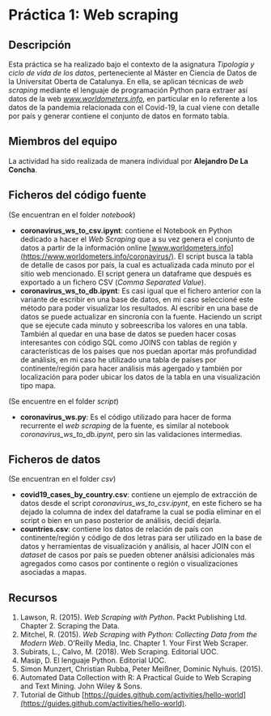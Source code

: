 # Práctica 1: Web scraping

## Descripción

Esta práctica se ha realizado bajo el contexto de la asignatura _Tipología y ciclo de vida de los datos_, perteneciente al Máster en Ciencia de Datos de la Universitat Oberta de Catalunya. En ella, se aplican técnicas de _web scraping_ mediante el lenguaje de programación Python para extraer así datos de la web _www.worldometers.info_, en particular en lo referente a los datos de la pandemia relacionada con el Covid-19, la cual viene con detalle por país y generar contiene el conjunto de datos en formato tabla.

## Miembros del equipo

La actividad ha sido realizada de manera individual por **Alejandro De La Concha**.

## Ficheros del código fuente
(Se encuentran en el folder _notebook_)

* **coronavirus_ws_to_csv.ipynt**: contiene el Notebook en Python dedicado a hacer el _Web Scraping_ que a su vez genera el conjunto de datos a partir de la información online [www.worldometers.info](https://www.worldometers.info/coronavirus/). El script busca la tabla de detalle de casos por país, la cual es actualizada cada minuto por el sitio web mencionado. El script genera un dataframe que después es exportado a un fichero CSV (_Comma Separated Value_).
* **coronavirus_ws_to_db.ipynt**: Es casi igual que el fichero anterior con la variante de escribir en una base de datos, en mi caso seleccioné este método para poder visualizar los resultados. Al escribir en una base de datos se puede actualizar en sincronía con la fuente. Haciendo un script que se ejecute cada minuto y sobreescriba los valores en una tabla. También al quedar en una base de datos se pueden hacer cosas interesantes con código SQL como JOINS con tablas de región y características de los países que nos puedan aportar más profundidad de análisis, en mi caso he utilizado una tabla de países por continente/región para hacer análisis más agergado y también por localización para poder ubicar los datos de la tabla en una visualización tipo mapa.

(Se encuentre en el folder _script_)
* **coronavirus_ws.py**: Es el código utilizado para hacer de forma recurrente el _web scraping_ de la fuente, es similar al notebook _coronavirus_ws_to_db.ipynt_, pero sin las validaciones intermedias. 

## Ficheros de datos
(Se encuentran en el folder _csv_)

* **covid19_cases_by_country.csv**: contiene un ejemplo de extracción de datos desde el script _coronavirus_ws_to_csv.ipynt_, en este fichero se ha dejado la columna de index del dataframe la cual se podía eliminar en el script o bien en un paso posterior de análisis, decidí dejarla.
* **countries.csv**: contiene los datos de relación de país con continente/región y código de dos letras para ser utilizado en la base de datos y herramientas de visualización y análisis, al hacer JOIN con el _dataset_ de casos por país se pueden obtener análsisi adicionales más agregados como casos por continente o región o visualizaciones asociadas a mapas. 

## Recursos

1. Lawson, R. (2015). _Web Scraping with Python_. Packt Publishing Ltd. Chapter 2. Scraping the Data.
2. Mitchel, R. (2015). _Web Scraping with Python: Collecting Data from the Modern Web_. O'Reilly Media, Inc. Chapter 1. Your First Web Scraper.
3. Subirats, L., Calvo, M. (2018). Web Scraping. Editorial UOC.
4. Masip, D. El lenguaje Python. Editorial UOC.
5. Simon Munzert, Christian Rubba, Peter Meißner, Dominic Nyhuis. (2015).
6. Automated Data Collection with R: A Practical Guide to Web Scraping and Text Mining. John Wiley & Sons.
7. Tutorial de Github [https://guides.github.com/activities/hello-world](https://guides.github.com/activities/hello-world).

